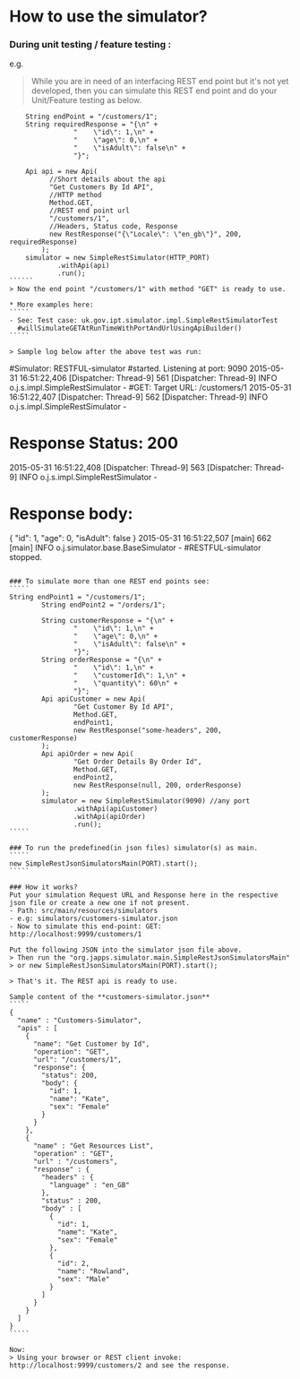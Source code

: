# How to use the simulator?

### During unit testing / feature testing :
e.g.
> While you are in need of an interfacing REST end point but it's not yet developed,
> then you can simulate this REST end point and do your Unit/Feature testing as below.

```````
    String endPoint = "/customers/1";
    String requiredResponse = "{\n" +
                "    \"id\": 1,\n" +
                "    \"age\": 0,\n" +
                "    \"isAdult\": false\n" +
                "}";

    Api api = new Api(
          //Short details about the api
          "Get Customers By Id API", 
          //HTTP method
          Method.GET,
          //REST end point url
          "/customers/1",
          //Headers, Status code, Response
          new RestResponse("{\"Locale\": \"en_gb\"}", 200, requiredResponse)
        );
    simulator = new SimpleRestSimulator(HTTP_PORT)
            .withApi(api)
            .run();
``````
> Now the end point "/customers/1" with method "GET" is ready to use.

* More examples here:
`````
- See: Test case: uk.gov.ipt.simulator.impl.SimpleRestSimulatorTest
  #willSimulateGETAtRunTimeWithPortAndUrlUsingApiBuilder()
`````

> Sample log below after the above test was run:

````````
#Simulator: RESTFUL-simulator
#started. 
Listening at port: 9090 
2015-05-31 16:51:22,406 [Dispatcher: Thread-9] 561  [Dispatcher: Thread-9] INFO  o.j.s.impl.SimpleRestSimulator - 
#GET: Target URL: /customers/1 
2015-05-31 16:51:22,407 [Dispatcher: Thread-9] 562  [Dispatcher: Thread-9] INFO  o.j.s.impl.SimpleRestSimulator - 
# Response Status: 200 
2015-05-31 16:51:22,408 [Dispatcher: Thread-9] 563  [Dispatcher: Thread-9] INFO  o.j.s.impl.SimpleRestSimulator - 
# Response body: 
{
    "id": 1,
    "age": 0,
    "isAdult": false
} 
2015-05-31 16:51:22,507 [main] 662  [main] INFO  o.j.simulator.base.BaseSimulator - 
#RESTFUL-simulator
stopped.
````````

### To simulate more than one REST end points see:
````` 
String endPoint1 = "/customers/1";
        String endPoint2 = "/orders/1";

        String customerResponse = "{\n" +
                "    \"id\": 1,\n" +
                "    \"age\": 0,\n" +
                "    \"isAdult\": false\n" +
                "}";
        String orderResponse = "{\n" +
                "    \"id\": 1,\n" +
                "    \"customerId\": 1,\n" +
                "    \"quantity\": 60\n" +
                "}";
        Api apiCustomer = new Api(
                "Get Customer By Id API",
                Method.GET,
                endPoint1,
                new RestResponse("some-headers", 200, customerResponse)
        );
        Api apiOrder = new Api(
                "Get Order Details By Order Id",
                Method.GET,
                endPoint2,
                new RestResponse(null, 200, orderResponse)
        );
        simulator = new SimpleRestSimulator(9090) //any port
                .withApi(apiCustomer)
                .withApi(apiOrder)
                .run();
`````

### To run the predefined(in json files) simulator(s) as main.
`````
new SimpleRestJsonSimulatorsMain(PORT).start();
`````

### How it works?
Put your simulation Request URL and Response here in the respective json file or create a new one if not present.
- Path: src/main/resources/simulators
- e.g: simulators/customers-simulator.json
- Now to simulate this end-point: GET: http://localhost:9999/customers/1

Put the following JSON into the simulator json file above.
> Then run the "org.japps.simulator.main.SimpleRestJsonSimulatorsMain" 
> or new SimpleRestJsonSimulatorsMain(PORT).start(); 

> That's it. The REST api is ready to use.

Sample content of the **customers-simulator.json**
`````
{
  "name" : "Customers-Simulator",
  "apis" : [
    {
      "name": "Get Customer by Id",
      "operation": "GET",
      "url": "/customers/1",
      "response": {
        "status": 200,
        "body": {
          "id": 1,
          "name": "Kate",
          "sex": "Female"
        }
      }
    },
    {
      "name" : "Get Resources List",
      "operation" : "GET",
      "url" : "/customers",
      "response" : {
        "headers" : {
          "language" : "en_GB"
        },
        "status" : 200,
        "body" : [
          {
            "id": 1,
            "name": "Kate",
            "sex": "Female"
          },
          {
            "id": 2,
            "name": "Rowland",
            "sex": "Male"
          }
        ]
      }
    }
  ]
}
`````

Now:
> Using your browser or REST client invoke: http://localhost:9999/customers/2 and see the response.

